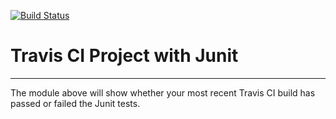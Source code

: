 [![Build Status](https://travis-ci.org/dyHub/Intellij_Intro_lab4.svg?branch=master)](https://travis-ci.org/dyHub/Intellij_Intro_lab4)
# Travis CI Project with Junit
----------
The module above will show whether your most recent Travis CI build has passed or failed the Junit tests.
